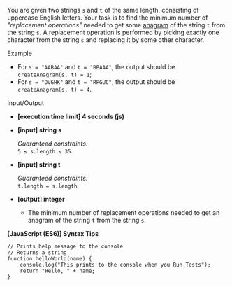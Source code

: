 You are given two strings `s` and `t` of the same length, consisting of
uppercase English letters. Your task is to find the minimum number of
_"replacement operations"_ needed to get some [anagram](keyword://anagram) of
the string `t` from the string `s`. A replacement operation is performed by
picking exactly one character from the string `s` and replacing it by some other
character.

Example

- For `s = "AABAA"` and `t = "BBAAA"`, the output should be  
  `createAnagram(s, t) = 1`;
- For `s = "OVGHK"` and `t = "RPGUC"`, the output should be  
  `createAnagram(s, t) = 4`.

Input/Output

- **\[execution time limit\] 4 seconds (js)**

- **\[input\] string s**

  _Guaranteed constraints:_  
  `5 ≤ s.length ≤ 35`.

- **\[input\] string t**

  _Guaranteed constraints:_  
  `t.length = s.length`.

- **\[output\] integer**

  - The minimum number of replacement operations needed to get an anagram of the
    string `t` from the string `s`.

**\[JavaScript (ES6)\] Syntax Tips**

    // Prints help message to the console
    // Returns a string
    function helloWorld(name) {
        console.log("This prints to the console when you Run Tests");
        return "Hello, " + name;
    }
